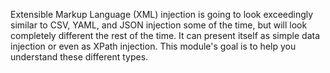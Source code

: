 Extensible Markup Language (XML) injection is going to look exceedingly similar to CSV, YAML, and JSON injection some of the time, but will look completely different the rest of the time. It can present itself as simple data injection or even as XPath injection. This module's goal is to help you understand these different types.
